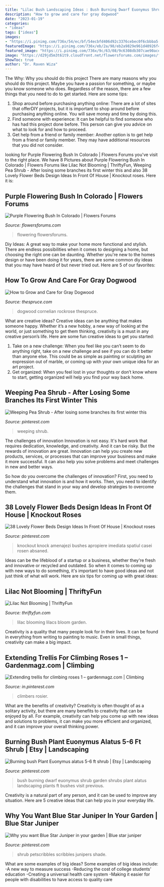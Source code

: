 ```yaml
---
title: "Lilac Bush Landscaping Ideas : Bush Burning Dwarf Euonymus Shrub Garden Shrubs Plant Alatus Landscaping Plants Ft Bushes Visit Previous"
description: "How to grow and care for gray dogwood"
date: "2023-01-19"
categories:
- "ideas"
tags: ["ideas"]
images:
- "https://i.pinimg.com/736x/54/ec/bf/54ecbfd406d92c3376cebec0f6cbbba5--branches-perennial.jpg"
featuredImage: "https://i.pinimg.com/736x/eb/2a/98/eb2a9829e961d40926f4fd214a0f8fb2.jpg"
featured_image: "https://i.pinimg.com/736x/9c/63/08/9c6308db307cae90acec64672e93eda3.jpg"
image: "https://d29jd5m3t61t9.cloudfront.net/flowersforums.com/images/fbfiles/images/022_v_1401704580.JPG"
ShowToc: true
author: "Dr. Raven Wiza"
---
```



The Why: Why you should do this project
There are many reasons why you should do this project. Maybe you have a passion for something, or maybe you know someone who does. Regardless of the reason, there are a few things that you need to do to get started. Here are some tips:
1. Shop around before purchasing anything online: There are a lot of sites that offerDIY projects, but it is important to shop around before purchasing anything online. You will save money and time by doing this.
2. Find someone with experience: It can be helpful to find someone who has had this project done before. This person can give you advice on what to look for and how to proceed.
3. Get help from a friend or family member: Another option is to get help from a friend or family member. They may have additional resources that you did not consider.

	

		
looking for Purple Flowering Bush In Colorado | Flowers Forums you've visit to the right place. We have 8 Pictures about Purple Flowering Bush In Colorado | Flowers Forums like Lilac Not Blooming | ThriftyFun, Weeping Pea Shrub - After losing some branches its first winter this and also 38 Lovely Flower Beds Design Ideas In Front Of House | Knockout roses. Here it is:
		
    
## Purple Flowering Bush In Colorado | Flowers Forums

<img loading=lazy src="https://d29jd5m3t61t9.cloudfront.net/flowersforums.com/images/fbfiles/images/022_v_1401704580.JPG" onerror="this.onerror=null;this.src='https://tse2.mm.bing.net/th?id=OIP.AkhQSi4t7DwFpm-b1puG3QHaFp&amp;pid=15.1';" alt="Purple Flowering Bush In Colorado | Flowers Forums">

_Source: flowersforums.com_

>flowering flowersforums. 

	

Diy Ideas: A great way to make your home more functional and stylish. There are endless possibilities when it comes to designing a home, but choosing the right one can be daunting. Whether you're new to the homes design or have been doing it for years, there are some common diy ideas that you may have heard of but never tried out. Here are 5 of our favorites: 

    
## How To Grow And Care For Gray Dogwood

<img loading=lazy src="https://www.thespruce.com/thmb/rH_2_iZNM9_q92prlEz-iAdftlQ=/4200x2804/filters:fill(auto,1)/gray-dogwood-plant-profile-4843543-hero-9249b18d2a7a4b0896be49fa1582b354.jpg" onerror="this.onerror=null;this.src='https://tse2.mm.bing.net/th?id=OIP.SLu8U6PLNRVluoKL_0iE-AHaE8&amp;pid=15.1';" alt="How to Grow and Care for Gray Dogwood">

_Source: thespruce.com_

>dogwood cornelian rockrose thespruce. 

	

What are creative ideas?
Creative ideas can be anything that makes someone happy. Whether it’s a new hobby, a new way of looking at the world, or just something to get them thinking, creativity is a must in any creative person’s life. Here are some fun creative ideas to get you started: 
1. Take on a new challenge: When you feel like you can’t seem to do anything right, take on a new challenge and see if you can do it better than anyone else. This could be as simple as painting or sculpting an expression out of marble, or coming up with your own unique idea for an art project. 
2. Get organized: When you feel lost in your thoughts or don’t know where to start, getting organized will help you find your way back home.

    
## Weeping Pea Shrub - After Losing Some Branches Its First Winter This

<img loading=lazy src="https://i.pinimg.com/736x/54/ec/bf/54ecbfd406d92c3376cebec0f6cbbba5--branches-perennial.jpg" onerror="this.onerror=null;this.src='https://tse3.mm.bing.net/th?id=OIP.PTmgWFI1PuZF8tcYWou-vQHaJ3&amp;pid=15.1';" alt="Weeping Pea Shrub - After losing some branches its first winter this">

_Source: pinterest.com_

>weeping shrub. 

	

The challenges of innovation
Innovation is not easy. It's hard work that requires dedication, knowledge, and creativity. And it can be risky. But the rewards of innovation are great.
Innovation can help you create new products, services, or processes that can improve your business and make it more successful. It can also help you solve problems and meet challenges in new and better ways.

So how do you overcome the challenges of innovation? First, you need to understand what innovation is and how it works. Then, you need to identify the challenges that stand in your way and develop strategies to overcome them.

    
## 38 Lovely Flower Beds Design Ideas In Front Of House | Knockout Roses

<img loading=lazy src="https://i.pinimg.com/736x/e4/66/d8/e466d880efc10d8d70d7dc4d6c57e698.jpg" onerror="this.onerror=null;this.src='https://tse4.mm.bing.net/th?id=OIP.inPKFllfFcoWuwrauM96iAHaJ3&amp;pid=15.1';" alt="38 Lovely Flower Beds Design Ideas In Front Of House | Knockout roses">

_Source: pinterest.com_

>knockout knock amenajezi bushes apropiere imediata spatiul casei rosen absaned. 

	

Ideas can be the lifeblood of a startup or a business, whether they're fresh and innovative or recycled and outdated. So when it comes to coming up with new ways to do something, it's important to have good ideas and not just think of what will work. Here are six tips for coming up with great ideas:

    
## Lilac Not Blooming | ThriftyFun

<img loading=lazy src="https://img.thrfun.com/img/024/537/lilac_blooming_x1.jpg" onerror="this.onerror=null;this.src='https://tse2.mm.bing.net/th?id=OIP.lZs-AJ2WtuVOF-jY-xoeVAHaE4&amp;pid=15.1';" alt="Lilac Not Blooming | ThriftyFun">

_Source: thriftyfun.com_

>lilac blooming lilacs bloom garden. 

	

Creativity is a quality that many people look for in their lives. It can be found in everything from writing to painting to music. Even in small things, creativity can make a big impact.

    
## Extending Trellis For Climbing Roses 1 – Gardenmagz.com | Climbing

<img loading=lazy src="https://i.pinimg.com/736x/eb/2a/98/eb2a9829e961d40926f4fd214a0f8fb2.jpg" onerror="this.onerror=null;this.src='https://tse3.mm.bing.net/th?id=OIP.x-6Xa2TIU2HFpO_s-d2cDgHaJ3&amp;pid=15.1';" alt="Extending trellis for climbing roses 1 – gardenmagz.com | Climbing">

_Source: in.pinterest.com_

>climbers rosier. 

	

What are the benefits of creativity?
Creativity is often thought of as a solitary activity, but there are many benefits to creativity that can be enjoyed by all. For example, creativity can help you come up with new ideas and solutions to problems, it can make you more efficient and organized, and it can improve your overall thinking power.

    
## Burning Bush Plant Euonymus Alatus 5-6 Ft Shrub | Etsy | Landscaping

<img loading=lazy src="https://i.pinimg.com/736x/9c/63/08/9c6308db307cae90acec64672e93eda3.jpg" onerror="this.onerror=null;this.src='https://tse2.mm.bing.net/th?id=OIP.A_ALRBcM0A-2Az4D_7pNjwHaHZ&amp;pid=15.1';" alt="Burning bush Plant Euonymus alatus 5-6 ft shrub | Etsy | Landscaping">

_Source: pinterest.com_

>bush burning dwarf euonymus shrub garden shrubs plant alatus landscaping plants ft bushes visit previous. 

	

Creativity is a natural part of any person, and it can be used to improve any situation. Here are 5 creative ideas that can help you in your everyday life.

    
## Why You Want Blue Star Juniper In Your Garden | Blue Star Juniper

<img loading=lazy src="https://i.pinimg.com/736x/db/dc/f3/dbdcf3d210d7813c9783d1fe3c440c70.jpg" onerror="this.onerror=null;this.src='https://tse1.mm.bing.net/th?id=OIP.-DOaRHii1sDZHxymCupfxQHaLH&amp;pid=15.1';" alt="Why you want Blue Star Juniper in your garden | Blue star juniper">

_Source: pinterest.com_

>shrub petscribbles scribbles junipers shade. 

	

What are some examples of big ideas?
Some examples of big ideas include: 
-A new way to measure success 
-Reducing the cost of college students' education 
-Creating a universal health care system
-Making it easier for people with disabilities to have access to quality care

